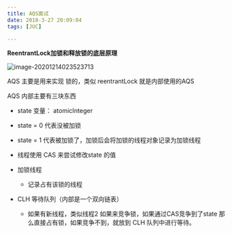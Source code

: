```yaml
---
title: AQS面试
date: 2018-3-27 20:09:04
tags: [JUC]

---
```


**ReentrantLock加锁和释放锁的底层原理**

![image-20201214023523713](https://gitee.com/guxiangfly/blogimage/raw/master/img/image-20201214023523713.png)



AQS 主要是用来实现 锁的，类似 reentrantLock 就是内部使用的AQS



AQS 内部主要有三块东西

-  state 变量：   atomicInteger
  - state = 0 代表没被加锁  
  - state = 1 代表被加锁了，加锁后会将加锁的线程对象记录为加锁线程
  - 线程使用 CAS 来尝试修改state 的值
- 加锁线程
  - 记录占有该锁的线程

- CLH 等待队列（内部是一个双向链表）
  - 如果有新线程，类似线程2 如果来竞争锁，如果通过CAS竞争到了state 那么直接占有锁，如果竞争不到，就放到 CLH 队列中进行等待。

